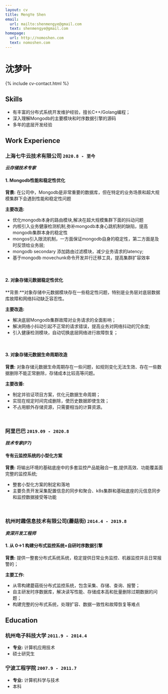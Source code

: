 ```yaml
---
layout: cv
title: MengYe Shen
email:
  url: mailto:shenmengye@gmail.com
  text: shenmengye@gmail.com
homepage:
  url: http://nomoshen.com
  text: nomoshen.com
---
```


# **沈**梦叶

<!--
include contact information from the front matter
Supported arguments:

    - homepage: url, text
        - phone
        - email
            -->

{% include cv-contact.html %}

## Skills

* 有丰富的分布式系统开发维护经验，擅长C++/Golang编程；
* 深入理解Mongodb的主要模块和时序数据引擎的源码
* 多年的底层开发经验

## Work Experience
### **上海七牛云技术有限公司** `2020.8 - 至今`

_**云存储技术专家**_<br>

#### 1. Mongodb性能和稳定性优化

**背景:** 在公司中，Mongodb是非常重要的数据库，但在特定的业务场景和超大规模集群下会遇到性能和稳定性问题

**主要改造:**

* 优化mongodb本身的路由模块,解决在超大规模集群下面的抖动问题
* 内核引入业务健康检测机制,弥补mongodb本身心跳机制的缺陷，提高mongodb集群本身的稳定性
* mongos引入限流机制，一方面保证mongodb自身的稳定性，第二方面是及时反馈给业务层;
* mongodb secondary 添加路由过滤模块，减少业务请求的latency;
* 基于mongodb movechunk命令开发并行迁移工具，提高集群扩容效率

<br>

#### 2. 对象存储元数据稳定性优化

**背景:**对象存储中元数据模块存在一些稳定性问题，特别是业务层对底层数据库故障和网络抖动缺乏容忍性。

**主要改造:**

* 解决底层Mongodb集群故障对业务请求的全面影响；
* 解决网络小抖动引起不正常的请求错误，提高业务对网络抖动的冗余度;
* 引入健康检测模块，自动切换底层网络进行故障恢复；

<br>

#### 3. 对象存储元数据生命周期改造

**背景:** 对象存储元数据生命周期存在一些问题，如规则变化无法生效、存在一些数据删除不能正常删除，存储成本比较高等问题。

**主要改善:**

* 制定并验证项目方案，优化元数据生命周期；
* 实现在规定时间完成删除，使历史数据即使生效；
* 不占用额外存储资源，只需要相当的计算资源。

<br>

### **阿里巴巴** `2019.09 - 2020.8`

_**技术专家(P7)**_<br>

#### 专有云监控系统的小型化方案

**背景:** 将输出环境的基础底座中的多套监控产品能融合⼀套,提供⾼效、功能覆盖⾯完整的监控系统;

* 整套小型化方案的制定和落地
* 主要负责开发采集配置信息的同步和聚合、k8s集群和基础底座的元信息同步和监控数据接受等功能

<br>

### **杭州时趣信息技术有限公司(蘑菇街)** `2014.4 - 2019.8`

_**资深开发工程师**_<br>

#### 1. 从 0->1 构建分布式监控系统+自研时序数据引擎

**背景:** 提供一整套分布式系统系统，稳定提供日常业务监控、机器监控并且日常报警的；

**主要工作:**

* 从零构建蘑菇街分布式监控系统，包含采集、存储、查询、报警；
* 自主研发时序数据库，解决读写性能、存储成本高和批量删除过期数据的问题；
* 构建完整的分布式系统，处理扩容、数据一致性和故障恢复等难点

## Education

### **杭州电子科技大学** `2011.9 - 2014.4`

- **专业:** 计算机应用技术
- 硕士研究生

### **宁波工程学院** `2007.9 - 2011.7`

- **专业:** 计算机科学与技术
- 本科

<!-- ### Footer

Last updated: May 2023 -->
